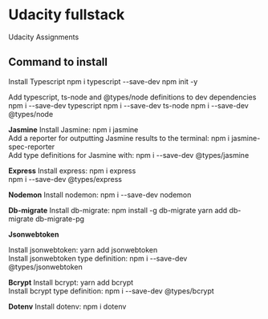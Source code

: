 # Udacity fullstack
Udacity Assignments

## Command to install 
Install Typescript
npm i typescript --save-dev
npm init -y

Add typescript, ts-node and @types/node definitions to dev dependencies
npm i --save-dev typescript 
npm i --save-dev ts-node 
npm i --save-dev @types/node

**Jasmine**
Install Jasmine: npm i jasmine <br>
Add a reporter for outputting Jasmine results to the terminal: npm i jasmine-spec-reporter <br>
Add type definitions for Jasmine with: npm i --save-dev @types/jasmine <br>

**Express**
Install express: npm i express <br>
npm i --save-dev @types/express <br>

**Nodemon**
Install nodemon: npm i --save-dev nodemon

**Db-migrate**
Install db-migrate: npm install -g db-migrate
yarn add db-migrate db-migrate-pg

**Jsonwebtoken** <p>
Install jsonwebtoken: yarn add jsonwebtoken <br>
Install jsonwebtoken type definition: npm i --save-dev @types/jsonwebtoken <br>

**Bcrypt**
Install bcrypt: yarn add bcrypt <br>
Install bcrypt type definition: npm i --save-dev @types/bcrypt <br>

**Dotenv**
Install dotenv: npm i dotenv
